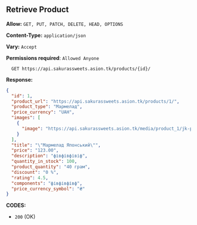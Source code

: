 ## Retrieve Product

**Allow:** `GET, PUT, PATCH, DELETE, HEAD, OPTIONS`

**Content-Type:** `application/json`

**Vary:** `Accept`

**Permissions required**: `Allowed Anyone`

```
  GET https://api.sakurassweets.asion.tk/products/{id}/
```

**Response:**

```json
{
  "id": 1,
  "product_url": "https://api.sakurassweets.asion.tk/products/1/",
  "product_type": "Мармелад",
  "price_currency": "UAH",
  "images": [
    {
      "image": "https://api.sakurassweets.asion.tk/media/product_1/jk-placeholder-image.jpg"
    }
  ],
  "title": "\"Мармелад Японський\"",
  "price": "123.00",
  "description": "фівфівфівіф",
  "quantity_in_stock": 100,
  "product_quantity": "40 грам",
  "discount": "0 %",
  "rating": 4.5,
  "components": "фівфівфівф",
  "price_currency_symbol": "₴"
}
```

**CODES:**

- `200` (OK)
